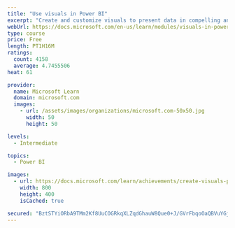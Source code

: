 ```yaml
---
title: "Use visuals in Power BI"
excerpt: "Create and customize visuals to present data in compelling and insightful ways."
webUrl: https://docs.microsoft.com/en-us/learn/modules/visuals-in-power-bi/
type: course
price: Free
length: PT1H16M
ratings:
  count: 4158
  average: 4.7455506
heat: 61

provider:
  name: Microsoft Learn
  domain: microsoft.com
  images:
    - url: /assets/images/organizations/microsoft.com-50x50.jpg
      width: 50
      height: 50

levels:
  - Intermediate

topics:
  - Power BI

images:
  - url: https://docs.microsoft.com/learn/achievements/create-visuals-power-bi-desktop-social.png
    width: 800
    height: 400
    isCached: true

secured: "BztSTYiORbA9TMm2Kf8UuCOGRkqXLZqdGhauW8Que0+J/GVrFbqoOaQBVuYGjPw3XnUdxJO0jmPj+Dt0CcLOibkWoQu4RRC97+KN+WB4idQEHixwZylD8NRHgCd3cBIWvfmriqUWshzBEn3LGpsUXMIPTy3KXQrOohEnzZYRCDYf75zpUX1uIyxxsWZZLB1S+4uD8yMn3dKy6u/PqkEzls2DvmGOp77E97jLRNfVov/cdVxJ+sjDFMEVyFhXZV6aDtQODq9dDLy8gg4Q06M+qduPyj4cRl8/kRcWPcHf6iLLfn9vHaGRPbkh3XibmpTI0Znoh50R13bWkP/SmRyTOd0hhdm4+xkgQFOKX6DJ0vR98zJCvzvExiBjZ+jZpI925tC7kPlbZLavSgu/52iBOaVry6vk4ZL6HsKY1wzbPtg=;I2HmtMFZaSaH5w9lz9pTIQ=="
---
```


